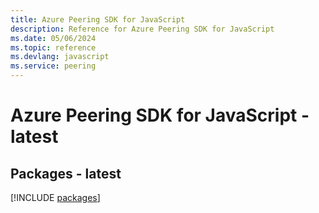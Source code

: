 ```yaml
---
title: Azure Peering SDK for JavaScript
description: Reference for Azure Peering SDK for JavaScript
ms.date: 05/06/2024
ms.topic: reference
ms.devlang: javascript
ms.service: peering
---
```

# Azure Peering SDK for JavaScript - latest
## Packages - latest
[!INCLUDE [packages](peering-index.md)]